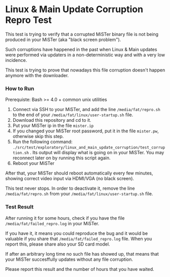 # Linux & Main Update Corruption Repro Test

This test is trying to verify that a corrupted MiSTer binary file is not being produced in your MiSTer (aka "black screen problem").

Such corruptions have happened in the past when Linux & Main updates were performed via updaters in a non-deterministic way and with a very low incidence.

This test is trying to prove that nowadays this file corruption doesn't happen anymore with the downloader.

### How to Run

Prerequiste: Bash >= 4.0 + common unix utilities

1. Connect via SSH to your MiSTer, and add the line `/media/fat/repro.sh` to the end of your `/media/fat/linux/user-startup.sh` file.
2. Download this repository and cd to it.
3. Put your MiSTer ip in the file `mister.ip`
4. If you changed your MiSTer root password, put it in the file `mister.pw`, otherwise skip this step.
5. Run the following command: `./src/test/exploratory/linux_and_main_update_corruption/test_corruption.sh` . Its output will display what is going on in your MiSTer. You may reconnect later on by running this script again.
6. Reboot your MiSTer

After that, your MiSTer should reboot automatically every few minutes, showing correct video input via HDMI/VGA (no black screen).

This test never stops. In order to deactivate it, remove the line `/media/fat/repro.sh` from your `/media/fat/linux/user-startup.sh` file.

### Test Result

After running it for some hours, check if you have the file `/media/fat/failed_repro.log` in your MiSTer.

If you have it, it means you could reproduce the bug and it would be valuable if you share that `/media/fat/failed_repro.log` file. When you report this, please share also your SD card model.

If after an arbitrary long time no such file has showed up, that means that your MiSTer succesffully updates without any file corruption.

Please report this result and the number of hours that you have waited.
